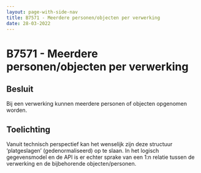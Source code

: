 ```yaml
---
layout: page-with-side-nav
title: B7571 - Meerdere personen/objecten per verwerking
date: 28-03-2022
---
```


# B7571 - Meerdere personen/objecten per verwerking

## Besluit
Bij een verwerking kunnen meerdere personen of objecten opgenomen worden.

## Toelichting
Vanuit technisch perspectief kan het wenselijk zijn deze structuur ‘platgeslagen’ (gedenormaliseerd) op te slaan. In het logisch gegevensmodel en de API is er echter sprake van een 1:n relatie tussen de verwerking en de bijbehorende objecten/personen.

